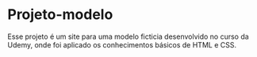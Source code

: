 # Projeto-modelo

<p>Esse projeto é um site para uma modelo ficticia desenvolvido no curso da Udemy, onde foi aplicado os conhecimentos básicos de HTML e CSS.</P>
